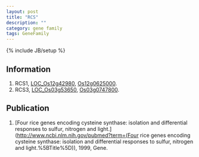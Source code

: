 ```yaml
---
layout: post
title: "RCS"
description: ""
category: gene family
tags: GeneFamily
---
```

{% include JB/setup %}

## Information
1. RCS1, [LOC_Os12g42980](http://rice.plantbiology.msu.edu/cgi-bin/ORF_infopage.cgi?orf=LOC_Os12g42980), [Os12g0625000](http://rapdb.dna.affrc.go.jp/viewer/gbrowse_details/irgsp1?name=Os12g0625000).
2. RCS3, [LOC_Os03g53650](http://rice.plantbiology.msu.edu/cgi-bin/ORF_infopage.cgi?orf=LOC_Os03g53650), [Os03g0747800](http://rapdb.dna.affrc.go.jp/viewer/gbrowse_details/irgsp1?name=Os03g0747800).

## Publication
1. [Four rice genes encoding cysteine synthase: isolation and differential responses to sulfur, nitrogen and light.](http://www.ncbi.nlm.nih.gov/pubmed?term=(Four rice genes encoding cysteine synthase: isolation and differential responses to sulfur, nitrogen and light.%5BTitle%5D)), 1999, Gene.


